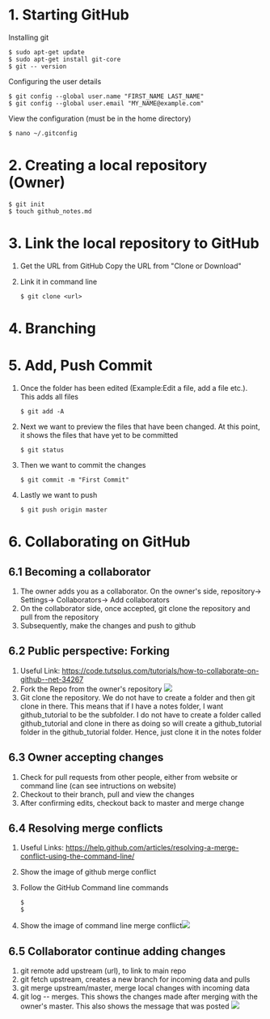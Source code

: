 # 1. Starting GitHub

Installing git 

```
$ sudo apt-get update
$ sudo apt-get install git-core 
$ git -- version 
```

Configuring the user details 

```
$ git config --global user.name "FIRST_NAME LAST_NAME"
$ git config --global user.email "MY_NAME@example.com"
```

View the configuration (must be in the home directory)

```
$ nano ~/.gitconfig
```

# 2. Creating a local repository (Owner)

```
$ git init 
$ touch github_notes.md
```

# 3. Link the local repository to GitHub

1. Get the URL from GitHub Copy the URL from "Clone or Download"

2. Link it in command line

   ```
   $ git clone <url>
   ```

# 4. Branching

# 5. Add, Push Commit 

1. Once the folder has been edited (Example:Edit a file, add a file etc.). This adds all files 

   ```
   $ git add -A
   ```

2. Next we want to preview the files that have been changed. At this point, it shows the files that have yet to be committed 

   ```
   $ git status
   ```

3. Then we want to commit the changes 

   ```
   $ git commit -m "First Commit"
   ```

4. Lastly we want to push 

   ```
   $ git push origin master 
   ```

# 6. Collaborating on GitHub 

## 6.1 Becoming a collaborator 

1. The owner adds you as a collaborator. On the owner's side, repository-> Settings-> Collaborators-> Add collaborators  
2. On the collaborator side, once accepted, git clone the repository and pull from the repository 
3. Subsequently, make the changes and push to github 

## 6.2 Public perspective: Forking 

1. Useful Link: https://code.tutsplus.com/tutorials/how-to-collaborate-on-github--net-34267
2. Fork the Repo from the owner's repository
  ![](assets/fork_image.png) 
3. Git clone the repository. We do not have to create a folder and then git clone in there. This means that if I have a notes folder, I want github_tutorial to be the subfolder. I do not have to create a folder called github_tutorial and clone in there as doing so will create a github_tutorial folder in the github_tutorial folder. Hence, just clone it in the notes folder 

## 6.3 Owner accepting changes

1. Check for pull requests from other people, either from website or command line (can see intructions on website)
2. Checkout to their branch, pull and view the changes
3. After confirming edits, checkout back to master and merge change

## 6.4 Resolving merge conflicts

1. Useful Links: https://help.github.com/articles/resolving-a-merge-conflict-using-the-command-line/

2. Show the image of github merge conflict 

3. Follow the GitHub Command line commands 

   ```
   $
   $
   ```

4. Show the image of command line merge conflict![](assets/)

## 6.5 Collaborator continue adding changes

1. git remote add upstream (url), to link to main repo
2. git fetch upstream, creates a new branch for incoming data and pulls
3. git merge upstream/master, merge local changes with incoming data
4. git log -- merges. This shows the changes made after merging with the owner's master. This also shows the message that was posted ![](assets/merge_history.png)

